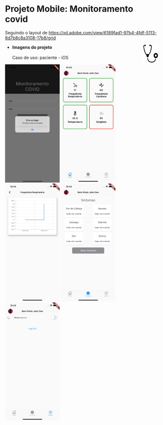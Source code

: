 # Projeto Mobile: Monitoramento covid

Seguindo o layout de https://xd.adobe.com/view/6189fad1-97b4-4fdf-5113-8d7b8c8a3108-17b8/grid

<img src="/Images_git/projectIcon.png" align="right"
     alt="Size Limit logo by Anton Lovchikov" width="50" height="60">
     
* **Imagens do projeto**     
<br> Caso de uso: paciente - iOS
<p align="left">
  <img src="/Images_git/CasoPaciente-ios/error_login.png" alt="Size Limit CLI" width="180">
  <img src="/Images_git/CasoPaciente-ios/home.png" alt="Size Limit CLI" width="180">
  <img src="/Images_git/CasoPaciente-ios/detalhes.png" alt="Size Limit CLI" width="180">
  <img src="/Images_git/CasoPaciente-ios/sintomas.png" alt="Size Limit CLI" width="180">
  <img src="/Images_git/CasoPaciente-ios/ajustes.png" alt="Size Limit CLI" width="180">
</p>



